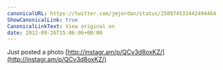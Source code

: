 ```yaml
---
canonicalURL: https://twitter.com/jmjordan/status/250974533442494464
ShowCanonicalLink: true
CanonicalLinkText: View original on
date: 2012-09-26T15:06:06+00:00
---
```

Just posted a photo [http://instagr.am/p/QCv3d8oxKZ/](http://instagr.am/p/QCv3d8oxKZ/)